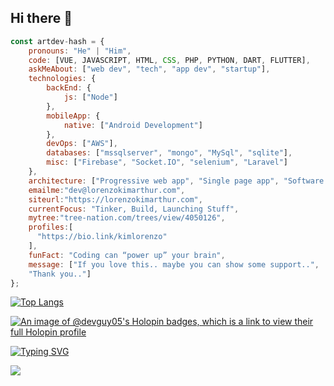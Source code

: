 ### <h2>**Hi there** **:wave:**</h2>

```javascript
const artdev-hash = {
    pronouns: "He" | "Him",
    code: [VUE, JAVASCRIPT, HTML, CSS, PHP, PYTHON, DART, FLUTTER],
    askMeAbout: ["web dev", "tech", "app dev", "startup"],
    technologies: {
        backEnd: {
            js: ["Node"]
        },
        mobileApp: {
            native: ["Android Development"]
        },
        devOps: ["AWS"],
        databases: ["mssqlserver", "mongo", "MySql", "sqlite"],
        misc: ["Firebase", "Socket.IO", "selenium", "Laravel"]
    },
    architecture: ["Progressive web app", "Single page app", "Software Application"],
    emailme:"dev@lorenzokimarthur.com",
    siteurl:"https://lorenzokimarthur.com",
    currentFocus: "Tinker, Build, Launching Stuff",
    mytree:"tree-nation.com/trees/view/4050126",
    profiles:[
      "https://bio.link/kimlorenzo"
    ],
    funFact: "Coding can “power up” your brain",
    message: ["If you love this.. maybe you can show some support..",
    "Thank you.."] 
};
```

[![Top Langs](https://github-readme-stats.vercel.app/api/top-langs/?username=artdev-hash&layout=pie)](https://github.com/artdev-hash/github-readme-stats)


[![An image of @devguy05's Holopin badges, which is a link to view their full Holopin profile](https://holopin.me/devguy05)](https://holopin.io/@devguy05)

[![Typing SVG](https://readme-typing-svg.demolab.com?font=Fira+Code&pause=1000&color=188AF7FF&width=435&lines=Developer;Curious%2C+Hungry%2C+Learner;Technology%2C+Finance%2C+Investing)](https://git.io/typing-svg)


![](https://komarev.com/ghpvc/?username=artdev-hash&color=orange)